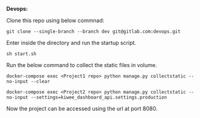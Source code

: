 **Devops:**

Clone this repo using below commnad:

`git clone --single-branch --branch dev git@gitlab.com:devops.git`

Enter inside the directory and run the startup script.

`sh start.sh`

Run the below command to collect the static files in volume.

`docker-compose exec <Project1 repo> python manage.py collectstatic --no-input --clear`

`docker-compose exec <Project2 repo> python manage.py collectstatic --no-input --settings=kiwee_dashboard_api.settings.production`

Now the project can be accessed using the url at port 8080.



